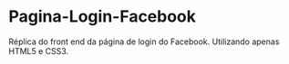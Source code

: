 # Pagina-Login-Facebook
Réplica do front end da página de login do Facebook. Utilizando apenas HTML5 e CSS3.
